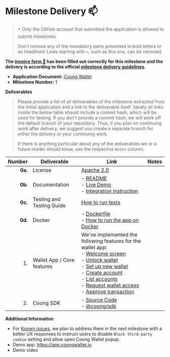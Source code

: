 # Milestone Delivery :mailbox:

> ⚡ Only the GitHub account that submitted the application is allowed to submit milestones. 
> 
> Don't remove any of the mandatory parts presented in bold letters or as headlines! Lines starting with `>`, such as this one, can be removed.

**The [invoice form :pencil:](https://docs.google.com/forms/d/e/1FAIpQLSfmNYaoCgrxyhzgoKQ0ynQvnNRoTmgApz9NrMp-hd8mhIiO0A/viewform) has been filled out correctly for this milestone and the delivery is according to the official [milestone delivery guidelines](https://github.com/w3f/Grants-Program/blob/master/docs/Support%20Docs/milestone-deliverables-guidelines.md).**  

* **Application Document:** [Coong Wallet](https://github.com/w3f/Grants-Program/blob/master/applications/coong_wallet.md)
* **Milestone Number:** 1

**Deliverables**
> Please provide a list of all deliverables of the milestone extracted from the initial application and a link to the deliverable itself. Ideally all links inside the below table should include a commit hash, which will be used for testing. If you don't provide a commit hash, we will work off the default branch of your repository. Thus, if you plan on continuing work after delivery, we suggest you create a separate branch for either the delivery or your continuing work. 
> 
> If there is anything particular about any of the deliverables we or a future reader should know, use the respective `Notes` column.

| Number | Deliverable | Link | Notes |
| -----: | ----------- | ------------- | ------------- |
| **0a.** | License | [Apache 2.0](https://github.com/CoongCrafts/coong-wallet/blob/w3f-milestone-1/LICENSE) |
| **0b.** | Documentation | - [README](https://github.com/CoongCrafts/coong-wallet/blob/w3f-milestone-1/README.md)<br/>- [Live Demo](https://app.coongwallet.io/)<br/>- [Integration instruction](https://github.com/CoongCrafts/coong-wallet/blob/w3f-milestone-1/README.md#integrate-coong-wallet-into-your-dapps) |
| **0c.** | Testing and Testing Guide | [How to run tests](https://github.com/CoongCrafts/coong-wallet/tree/w3f-milestone-1#how-to-run-tests) |
| **0d.** | Docker | - [Dockerfile](https://github.com/CoongCrafts/coong-wallet/blob/w3f-milestone-1/Dockerfile)<br/>- [How to run the app on Docker](https://github.com/CoongCrafts/coong-wallet/blob/w3f-milestone-1/README.md#run-it-on-docker) |
| 1. | Wallet App / Core features | We've implemented the following features for the wallet app:<br/>- [Welcome screen](https://github.com/CoongCrafts/coong-wallet/blob/w3f-milestone-1/packages/ui/src/components/pages/Welcome.tsx)<br/>- [Unlock wallet](https://github.com/CoongCrafts/coong-wallet/blob/w3f-milestone-1/packages/ui/src/components/pages/UnlockWallet.tsx)<br/>- [Set up new wallet](https://github.com/CoongCrafts/coong-wallet/tree/w3f-milestone-1/packages/ui/src/components/pages/NewWallet/index.tsx)<br/>- [Create account](https://github.com/CoongCrafts/coong-wallet/blob/w3f-milestone-1/packages/ui/src/components/shared/NewAccountButton.tsx)<br/>- [List accounts](https://github.com/CoongCrafts/coong-wallet/blob/w3f-milestone-1/packages/ui/src/components/pages/Accounts/index.tsx)<br/>- [Request wallet access](https://github.com/CoongCrafts/coong-wallet/blob/w3f-milestone-1/packages/ui/src/components/pages/Request/RequestAccess/index.tsx)<br/>- [Approve transaction](https://github.com/CoongCrafts/coong-wallet/blob/w3f-milestone-1/packages/ui/src/components/pages/Request/RequestTransactionApproval/index.tsx) |
| 2. | Coong SDK | - [Source Code](https://github.com/CoongCrafts/coong-wallet/tree/w3f-milestone-1/packages/sdk)<br/> - [@coong/sdk](https://www.npmjs.com/package/@coong/sdk) |

**Additional Information**
- For [Known issues](https://github.com/CoongCrafts/coong-wallet/tree/w3f-milestone-1#known-issues), we plan to address them in the next milestone with a better UX responses to instruct users to disable `Block third-party cookie` setting and allow open Coong Wallet popup.
- Demo app: https://app.coongwallet.io
- Demo video
